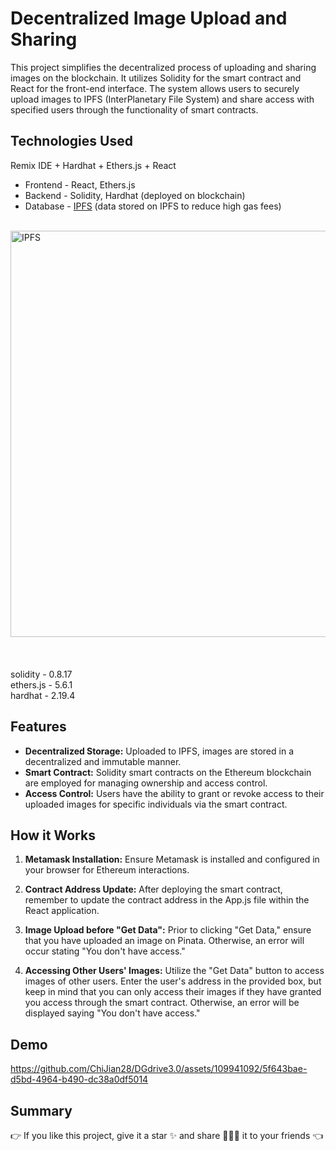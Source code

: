 # Decentralized Image Upload and Sharing
This project simplifies the decentralized process of uploading and sharing images on the blockchain. It utilizes Solidity for the smart contract and React for the front-end interface. The system allows users to securely upload images to IPFS (InterPlanetary File System) and share access with specified users through the functionality of smart contracts.

## Technologies Used
Remix IDE + Hardhat + Ethers.js + React
* Frontend - React, Ethers.js
* Backend - Solidity, Hardhat (deployed on blockchain)
* Database - [IPFS](https://docs.ipfs.tech/concepts/) (data stored on IPFS to reduce high gas fees)
<br/>
<img width="650" alt="IPFS" src="https://github.com/ChiJian28/DGdrive3.0/assets/109941092/2a35ef1a-e6c3-4544-a236-f1c680cee623">
<br/>
<br/>
<br/>
<br/>
solidity - 0.8.17 
<br/>
ethers.js - 5.6.1
<br/>
hardhat - 2.19.4


## Features
* **Decentralized Storage:** Uploaded to IPFS, images are stored in a decentralized and immutable manner.
* **Smart Contract:** Solidity smart contracts on the Ethereum blockchain are employed for managing ownership and access control.
* **Access Control:** Users have the ability to grant or revoke access to their uploaded images for specific individuals via the smart contract.


## How it Works

1. **Metamask Installation:** Ensure Metamask is installed and configured in your browser for Ethereum interactions.

2. **Contract Address Update:** After deploying the smart contract, remember to update the contract address in the App.js file within the React application.

3. **Image Upload before "Get Data":** Prior to clicking "Get Data," ensure that you have uploaded an image on Pinata. Otherwise, an error will occur stating "You don't have access."

4. **Accessing Other Users' Images:** Utilize the "Get Data" button to access images of other users. Enter the user's address in the provided box, but keep in mind that you can only access their images if they have granted you access through the smart contract. Otherwise, an error will be displayed saying "You don't have access."


## Demo
https://github.com/ChiJian28/DGdrive3.0/assets/109941092/5f643bae-d5bd-4964-b490-dc38a0df5014

## Summary
👉 If you like this project, give it a star ✨ and share 👨🏻‍💻 it to your friends 👈  
